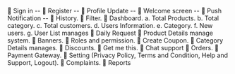  Sign in --
 Register --
 Profile Update --
 Welcome screen --
 Push Notification --
 History.
 Filter.
 Dashboard.
a. Total Products.
b. Total category.
c. Total customers.
d. Users Information.
e. Category.
f. New users.
g. User List manages
 Daily Request
 Product Details manage system.
 Banners.
 Roles and permission.
 Create Coupon.
 Category Details manages.
 Discounts.
 Get me this.
 Chat support
 Orders.
 Payment Gateway.
 Setting (Privacy Policy, Terms and
Condition, Help and Support, Logout).
 Complaints.
 Reports

